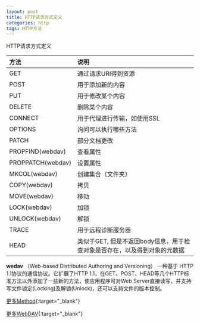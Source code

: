 ```yaml
---
layout: post
title: HTTP请求方式定义
categories: http
tags: HTTP方法
---
```


HTTP请求方式定义

| 方法 | 说明 |
| :--- | :--- |
| GET | 通过请求URI得到资源 |
| POST | 用于添加新的内容 |
| PUT | 用于修改某个内容 |
| DELETE | 删除某个内容 |
| CONNECT | 用于代理进行传输，如使用SSL |
| OPTIONS | 询问可以执行哪些方法 |
| PATCH | 部分文档更改 |
| PROPFIND(webdav) | 查看属性 |
| PROPPATCH(webdav) | 设置属性 |
| MKCOL(webdav) | 创建集合（文件夹） |
| COPY(webdav) | 拷贝 |
| MOVE(webdav) | 移动 |
| LOCK(webdav) | 加锁 |
| UNLOCK(webdav) | 解锁 |
| TRACE | 用于远程诊断服务器 |
| HEAD | 类似于GET, 但是不返回body信息，用于检查对象是否存在，以及得到对象的元数据 |

**wedav** （Web-based Distributed Authoring and Versioning） 一种基于 HTTP 1.1协议的通信协议。它扩展了HTTP 1.1，在GET、POST、HEAD等几个HTTP标准方法以外添加了一些新的方法，使应用程序可对Web Server直接读写，并支持写文件锁定(Locking)及解锁(Unlock)，还可以支持文件的版本控制。

[更多Method](https://tools.ietf.org/html/rfc2616#section-9){:target="_blank"}

[更多WebDAV](https://tools.ietf.org/html/rfc2518){:target="_blank"}
